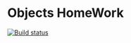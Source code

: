 # Objects HomeWork

[![Build status](https://ci.appveyor.com/api/projects/status/a3af1d02b6pu5loa?svg=true)](https://ci.appveyor.com/project/Hannellee/ajs-6)
